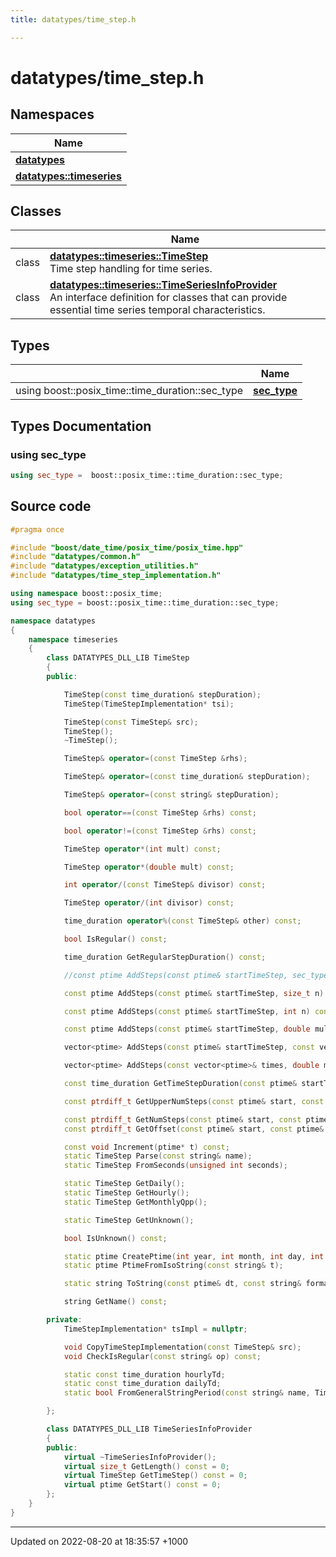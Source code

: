 ```yaml
---
title: datatypes/time_step.h

---
```


# datatypes/time_step.h



## Namespaces

| Name           |
| -------------- |
| **[datatypes](/cpp/Namespaces/namespacedatatypes/)**  |
| **[datatypes::timeseries](/cpp/Namespaces/namespacedatatypes_1_1timeseries/)**  |

## Classes

|                | Name           |
| -------------- | -------------- |
| class | **[datatypes::timeseries::TimeStep](/cpp/Classes/classdatatypes_1_1timeseries_1_1TimeStep/)** <br>Time step handling for time series.  |
| class | **[datatypes::timeseries::TimeSeriesInfoProvider](/cpp/Classes/classdatatypes_1_1timeseries_1_1TimeSeriesInfoProvider/)** <br>An interface definition for classes that can provide essential time series temporal characteristics.  |

## Types

|                | Name           |
| -------------- | -------------- |
| using boost::posix_time::time_duration::sec_type | **[sec_type](/cpp/Files/time__step_8h/#using-sec-type)**  |

## Types Documentation

### using sec_type

```cpp
using sec_type =  boost::posix_time::time_duration::sec_type;
```





## Source code

```cpp
#pragma once

#include "boost/date_time/posix_time/posix_time.hpp"
#include "datatypes/common.h"
#include "datatypes/exception_utilities.h"
#include "datatypes/time_step_implementation.h"

using namespace boost::posix_time;
using sec_type = boost::posix_time::time_duration::sec_type;

namespace datatypes
{
    namespace timeseries
    {
        class DATATYPES_DLL_LIB TimeStep
        {
        public:

            TimeStep(const time_duration& stepDuration);
            TimeStep(TimeStepImplementation* tsi);

            TimeStep(const TimeStep& src);
            TimeStep();
            ~TimeStep();

            TimeStep& operator=(const TimeStep &rhs);

            TimeStep& operator=(const time_duration& stepDuration);

            TimeStep& operator=(const string& stepDuration);

            bool operator==(const TimeStep &rhs) const;

            bool operator!=(const TimeStep &rhs) const;

            TimeStep operator*(int mult) const;

            TimeStep operator*(double mult) const;

            int operator/(const TimeStep& divisor) const;

            TimeStep operator/(int divisor) const;

            time_duration operator%(const TimeStep& other) const;

            bool IsRegular() const;

            time_duration GetRegularStepDuration() const;

            //const ptime AddSteps(const ptime& startTimeStep, sec_type n) const;

            const ptime AddSteps(const ptime& startTimeStep, size_t n) const;

            const ptime AddSteps(const ptime& startTimeStep, int n) const;

            const ptime AddSteps(const ptime& startTimeStep, double mult) const;

            vector<ptime> AddSteps(const ptime& startTimeStep, const vector<double> timeSteps) const;

            vector<ptime> AddSteps(const vector<ptime>& times, double mult) const;

            const time_duration GetTimeStepDuration(const ptime& startTimeStep) const;

            const ptrdiff_t GetUpperNumSteps(const ptime& start, const ptime& end) const;

            const ptrdiff_t GetNumSteps(const ptime& start, const ptime& end) const;
            const ptrdiff_t GetOffset(const ptime& start, const ptime& end) const;

            const void Increment(ptime* t) const;
            static TimeStep Parse(const string& name);
            static TimeStep FromSeconds(unsigned int seconds);

            static TimeStep GetDaily();
            static TimeStep GetHourly();
            static TimeStep GetMonthlyQpp();

            static TimeStep GetUnknown();

            bool IsUnknown() const;

            static ptime CreatePtime(int year, int month, int day, int hour = 0, int minute = 0, int second = 0);
            static ptime PtimeFromIsoString(const string& t);

            static string ToString(const ptime& dt, const string& format = "YYYYMMDDThhmmss");

            string GetName() const;

        private:
            TimeStepImplementation* tsImpl = nullptr;

            void CopyTimeStepImplementation(const TimeStep& src);
            void CheckIsRegular(const string& op) const;

            static const time_duration hourlyTd;
            static const time_duration dailyTd;
            static bool FromGeneralStringPeriod(const string& name, TimeStep& tstep);

        };

        class DATATYPES_DLL_LIB TimeSeriesInfoProvider
        {
        public:
            virtual ~TimeSeriesInfoProvider();
            virtual size_t GetLength() const = 0;
            virtual TimeStep GetTimeStep() const = 0;
            virtual ptime GetStart() const = 0;
        };
    }
}
```


-------------------------------

Updated on 2022-08-20 at 18:35:57 +1000

